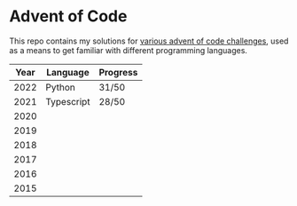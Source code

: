 # Advent of Code

This repo contains my solutions for [various advent of code challenges](https://adventofcode.com/), used as a means to get familiar with different programming languages.

| Year | Language | Progress |
|---|---|---|
|2022|Python|31/50|
|2021|Typescript|28/50|
|2020|||
|2019|||
|2018|||
|2017|||
|2016|||
|2015|||